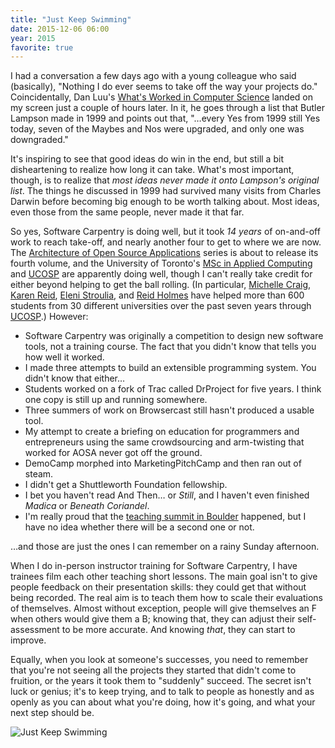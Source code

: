 ```yaml
---
title: "Just Keep Swimming"
date: 2015-12-06 06:00
year: 2015
favorite: true
---
```

<p>
  I had a conversation a few days ago with a young colleague who said (basically),
  "Nothing I do ever seems to take off the way your projects do."
  Coincidentally,
  Dan Luu's
  <a href="http://danluu.com/butler-lampson-1999/">What's Worked in Computer Science</a>
  landed on my screen just a couple of hours later.
  In it,
  he goes through a list that Butler Lampson made in 1999
  and points out that, "…every Yes from 1999 still Yes today,
  seven of the Maybes and Nos were upgraded,
  and only one was downgraded."
</p>
<p>
  It's inspiring to see that good ideas do win in the end,
  but still a bit disheartening to realize how long it can take.
  What's most important,
  though,
  is to realize that <em>most ideas never made it onto Lampson's original list</em>.
  The things he discussed in 1999 had survived many visits from Charles Darwin
  before becoming big enough to be worth talking about.
  Most ideas,
  even those from the same people,
  never made it that far.
</p>
<p>
  So yes,
  Software Carpentry is doing well,
  but it took <em>14 years</em> of on-and-off work to reach take-off,
  and nearly another four to get to where we are now.
  The <a href="http://aosabook.org">Architecture of Open Source Applications</a> series
  is about to release its fourth volume,
  and the University of Toronto's
  <a href="http://web.cs.toronto.edu/Graduate/prospective_gradwhy/mscac.htm">MSc in Applied Computing</a>
  and <a href="http://ucosp.ca/">UCOSP</a> are apparently doing well,
  though I can't really take credit for either beyond helping to get the ball rolling.
  (In particular,
  <a href="http://www.cs.toronto.edu/~mcraig/">Michelle Craig</a>,
  <a href="http://www.cs.toronto.edu/~reid/">Karen Reid</a>,
  <a href="https://webdocs.cs.ualberta.ca/~stroulia/">Eleni Stroulia</a>,
  and <a href="https://www.cs.ubc.ca/people/reid-holmes">Reid Holmes</a>
  have helped more than 600 students from 30 different universities over the past seven years
  through <a href="http://ucosp.ca/">UCOSP</a>.)
  However:
</p>
<ul>
  <li>
    Software Carpentry was originally a competition to design new software tools,
    not a training course.
    The fact that you didn't know that tells you how well it worked.
  </li>
  <li>
    I made three attempts to build an extensible programming system.
    You didn't know that either…
  </li>
  <li>
    Students worked on a fork of Trac called DrProject for five years.
    I think one copy is still up and running somewhere.
  </li>
  <li>
    Three summers of work on Browsercast still hasn't produced a usable tool.
  </li>
  <li>
    My attempt to create a briefing on education for programmers and entrepreneurs
    using the same crowdsourcing and arm-twisting that worked for AOSA
    never got off the ground.
  </li>
  <li>
    DemoCamp morphed into MarketingPitchCamp and then ran out of steam.
  </li>
  <li>
    I didn't get a Shuttleworth Foundation fellowship.
  </li>
  <li>
    I bet you haven't read And Then…
    or <em>Still</em>,
    and I haven't even finished <em>Madica</em>
    or <em>Beneath Coriandel</em>.
  </li>
  <li>
    I'm really proud that
    the <a href="{{ '/2015/06/12/teaching-tech-together/' | relative_url }}">teaching summit in Boulder</a> happened,
    but I have no idea whether there will be a second one or not.
  </li>
</ul>
<p>
  …and those are just the ones I can remember on a rainy Sunday afternoon.
</p>
<p>
  When I do in-person instructor training for Software Carpentry,
  I have trainees film each other teaching short lessons.
  The main goal isn't to give people feedback on their presentation skills:
  they could get that without being recorded.
  The real aim is to teach them how to scale their evaluations of themselves.
  Almost without exception,
  people will give themselves an F when others would give them a B;
  knowing that,
  they can adjust their self-assessment to be more accurate.
  And knowing <em>that</em>,
  they can start to improve.
</p>
<p>
  Equally,
  when you look at someone's successes,
  you need to remember that you're not seeing all the projects they started that didn't come to fruition,
  or the years it took them to "suddenly" succeed.
  The secret isn't luck or genius;
  it's to keep trying,
  and to talk to people as honestly and as openly as you can about what you're doing,
  how it's going,
  and what your next step should be.
</p>
<p>
  <img src="{{ '/files/2015/12/just-keep-swimming.jpg' | relative_url }}" alt="Just Keep Swimming" class="centered">
</p>
